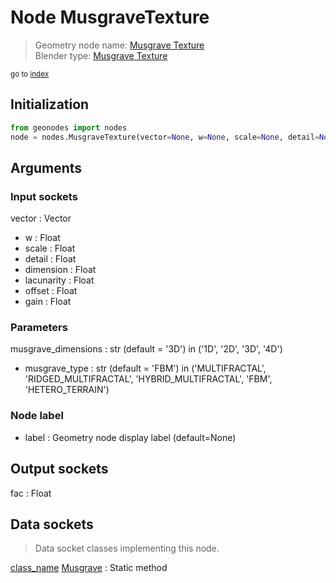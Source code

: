 
# Node MusgraveTexture

> Geometry node name: [Musgrave Texture](https://docs.blender.org/manual/en/latest/modeling/geometry_nodes/material/musgrave_texture.html)<br>
  Blender type: [Musgrave Texture](https://docs.blender.org/api/current/bpy.types.ShaderNodeTexMusgrave.html)
  
<sub>go to [index](/docs/index.md)</sub>

## Initialization

```python
from geonodes import nodes
node = nodes.MusgraveTexture(vector=None, w=None, scale=None, detail=None, dimension=None, lacunarity=None, offset=None, gain=None, musgrave_dimensions='3D', musgrave_type='FBM', label=None)
```



## Arguments


### Input sockets

vector : Vector
- w : Float
- scale : Float
- detail : Float
- dimension : Float
- lacunarity : Float
- offset : Float
- gain : Float

### Parameters

musgrave_dimensions : str (default = '3D') in ('1D', '2D', '3D', '4D')
- musgrave_type : str (default = 'FBM') in ('MULTIFRACTAL', 'RIDGED_MULTIFRACTAL', 'HYBRID_MULTIFRACTAL', 'FBM', 'HETERO_TERRAIN')

### Node label

- label : Geometry node display label (default=None)

## Output sockets

fac : Float

## Data sockets

> Data socket classes implementing this node.
  
[class_name](/docs/sockets/Texture.md) [Musgrave](/docs/sockets/Texture.md#musgrave) : Static method

